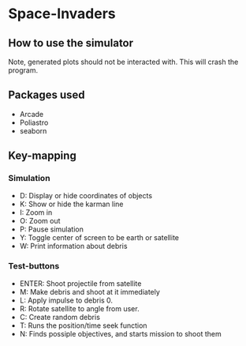 # Space-Invaders

## How to use the simulator
Note, generated plots should not be interacted with. This will crash the program.

## Packages used
* Arcade
* Poliastro
* seaborn

## Key-mapping
### Simulation
* D: Display or hide coordinates of objects
* K: Show or hide the karman line
* I: Zoom in
* O: Zoom out
* P: Pause simulation
* Y: Toggle center of screen to be earth or satellite
* W: Print information about debris


### Test-buttons
* ENTER: Shoot projectile from satellite
* M: Make debris and shoot at it immediately
* L: Apply impulse to debris 0.
* R: Rotate satellite to angle from user.
* C: Create random debris
* T: Runs the position/time seek function 
* N: Finds possiple objectives, and starts mission to shoot them
